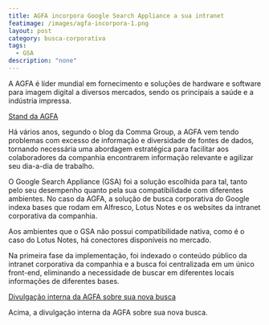 ```yaml
---
title: AGFA incorpora Google Search Appliance a sua intranet
featimage: /images/agfa-incorpora-1.png
layout: post
category: busca-corporativa
tags: 
  - GSA
description: "none"
---
```


A AGFA é líder mundial em fornecimento e soluções de hardware e software para imagem digital a diversos mercados, sendo os principais a saúde e a indústria impressa.

[Stand da AGFA](/images/agfa-incorpora-2.jpg)

Há vários anos, segundo o blog da Comma Group, a AGFA vem tendo problemas com excesso de informação e diversidade de fontes de dados, tornando necessária uma abordagem estratégica para facilitar aos colaboradores da companhia encontrarem informação relevante e agilizar seu dia-a-dia de trabalho.

O Google Search Appliance (GSA) foi a solução escolhida para tal, tanto pelo seu desempenho quanto pela sua compatibilidade com diferentes ambientes. No caso da AGFA, a solução de busca corporativa do Google indexa bases que rodam em Alfresco, Lotus Notes e os websites da intranet corporativa da companhia.

Aos ambientes que o GSA não possui compatibilidade nativa, como é o caso do Lotus Notes, há conectores disponíveis no mercado.

Na primeira fase da implementação, foi indexado o conteúdo público da intranet corporativa da companhia e a busca foi centralizada em um único front-end, eliminando a necessidade de buscar em diferentes locais informações de diferentes bases.

[Divulgação interna da AGFA sobre sua nova busca](/images/agfa-incorpora-3.png)

Acima, a divulgação interna da AGFA sobre sua nova busca.